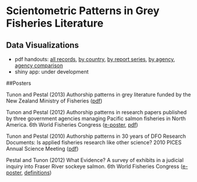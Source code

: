 # Scientometric Patterns in Grey Fisheries Literature


## Data Visualizations

* pdf handouts: [all records](http://solv.ca/GreyFish/Analyses/GreyFish_ExploratoryPlots_AllRecords.pdf),
[by country](http://solv.ca/GreyFish/Analyses/GreyFish_ExploratoryPlots_ByCountry.pdf),
[by report series](http://solv.ca/GreyFish/Analyses/GreyFish_ExploratoryPlots_ByReportType.pdf),
[by agency](http://solv.ca/GreyFish/Analyses/GreyFish_ExploratoryPlots_ByAgency.pdf),
[agency comparison](http://solv.ca/GreyFish/Analyses/GreyFish_ExploratoryPlots_AgencyComparisons.pdf)
* shiny app: under development


##Posters

Tunon and Pestal (2013) Authorship patterns in grey literature 
funded by the New Zealand Ministry of 
Fisheries ([pdf](http://solv.ca/GreyFish/Analyses/Tunon&Pestal_AuthorshipPatterns_NZ2013.pdf))

Tunon and Pestal (2012) Authorship patterns in research papers 
published by three government agencies managing Pacific salmon 
fisheries in North America. 6th World Fisheries Congress 
([e-poster](http://solv.ca/GreyFish/Analyses/PC5_09_Tunon&Pestal_AuthorshipPatterns_WFC2012.pps), 
[pdf](http://solv.ca/GreyFish/Analyses/PC5_09_Tunon&Pestal_AuthorshipPatterns_WFC2012.pdf))

Tunon and Pestal (2010) Authorship patterns in 30 years of DFO 
Research Documents: Is applied fisheries research like 
other science? 2010 PICES Annual Science Meeting
([pdf](http://solv.ca/GreyFish/Analyses/HANDOUTv2_PICES_2010_Tunon&Pestal_Scientometrics.pdf))

Pestal and Tunon (2012) What Evidence? A survey of exhibits in a 
judicial inquiry into Fraser River sockeye salmon. 
6th World Fisheries Congress ([e-poster](http://solv.ca/GreyFish/Analyses/PC5_14_Pestal&Tunon_WhatEvidence_WFC2012.pps), 
[definitions](http://solv.ca/GreyFish/Analyses/WhatEvidence_DefinitionsHandout.pdf))




